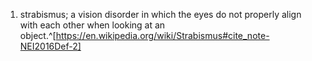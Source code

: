 1. strabismus; a vision disorder in which the eyes do not properly align with each other when looking at an object.^[https://en.wikipedia.org/wiki/Strabismus#cite_note-NEI2016Def-2]